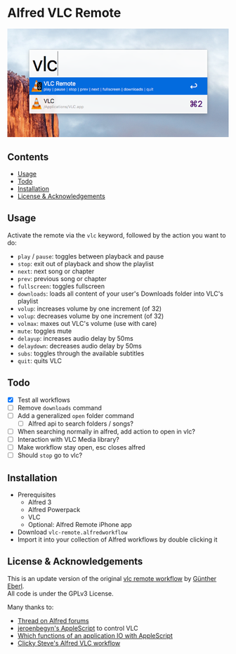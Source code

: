 # Alfred VLC Remote

![Basic usage](images/screenshot_basic.png)

## Contents
<!-- MarkdownTOC -->

- [Usage](#usage)
- [Todo](#todo)
- [Installation](#installation)
- [License & Acknowledgements](#license--acknowledgements)

<!-- /MarkdownTOC -->

## Usage

Activate the remote via the `vlc` keyword, followed by the action you want to do:

- `play` / `pause`: toggles between playback and pause
- `stop`: exit out of playback and show the playlist
- `next`: next song or chapter
- `prev`: previous song or chapter
- `fullscreen`: toggles fullscreen
- `downloads`: loads all content of your user's Downloads folder into VLC's playlist
- `volup`: increases volume by one increment (of 32)
- `volup`: decreases volume by one increment (of 32)
- `volmax`: maxes out VLC's volume (use with care)
- `mute`: toggles mute
- `delayup`: increases audio delay by 50ms
- `delaydown`: decreases audio delay by 50ms
- `subs`: toggles through the available subtitles
- `quit`: quits VLC

## Todo
- [x] Test all workflows
- [ ] Remove `downloads` command
- [ ] Add a generalized `open` folder command
    - [ ] Alfred api to search folders / songs?
- [ ] When searching normally in alfred, add action to open in vlc?
- [ ] Interaction with VLC Media library?
- [ ] Make workflow stay open, esc closes alfred
- [ ] Should `stop` go to vlc?

## Installation

- Prerequisites
    - Alfred 3
    - Alfred Powerpack
    - VLC
    - Optional: Alfred Remote iPhone app
- Download `vlc-remote.alfredworkflow`
- Import it into your collection of Alfred workflows by double clicking it

## License & Acknowledgements
This is an update version of the original
[vlc remote workflow](https://github.com/geberl/alfred-vlc-remote) by [Günther Eberl](https://github.com/geberl).  
All code is under the GPLv3 License.

Many thanks to:

- [Thread on Alfred forums](https://www.alfredforum.com/topic/10027-vlc-remote/)
- [jeroenbegyn's AppleScript](https://github.com/jeroenbegyn/VLCControl) to control VLC
- [Which functions of an application IO with AppleScript](https://www.safaribooksonline.com/library/view/applescript-the-definitive/0596102119/ch01s02.html)
- [Clicky Steve's Alfred VLC workflow](http://www.packal.org/workflow/vlc-remote-control)


